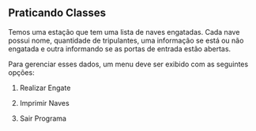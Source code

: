 ## Praticando Classes

Temos uma estação que tem uma lista de naves engatadas.
Cada nave possui nome, quantidade de tripulantes, uma informação se está ou não engatada e outra informando se as portas de entrada estão abertas.

Para gerenciar esses dados, um menu deve ser exibido com as seguintes opções:

1.  Realizar Engate

2. Imprimir Naves

3. Sair Programa
